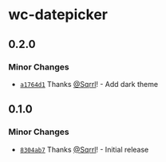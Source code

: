 # wc-datepicker

## 0.2.0

### Minor Changes

- [`a1764d1`](https://github.com/Sqrrl/wc-datepicker/commit/a1764d185213b47569c4cf1efb1021a5f3fcbcda) Thanks [@Sqrrl](https://github.com/Sqrrl)! - Add dark theme

## 0.1.0

### Minor Changes

- [`8304ab7`](https://github.com/Sqrrl/wc-datepicker/commit/8304ab72e7b0d4220ff6f22be23fdb4b7d6e005a) Thanks [@Sqrrl](https://github.com/Sqrrl)! - Initial release
